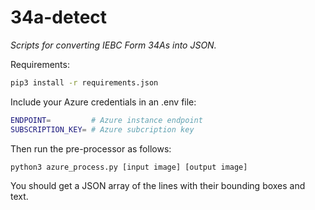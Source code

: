 # 34a-detect
_Scripts for converting IEBC Form 34As into JSON._

Requirements:

```bash
pip3 install -r requirements.json
```

Include your Azure credentials in an .env file:
```bash
ENDPOINT=  		  # Azure instance endpoint
SUBSCRIPTION_KEY= # Azure subcription key
```

Then run the pre-processor as follows:
```bash
python3 azure_process.py [input image] [output image]
```
You should get a JSON array of the lines with their bounding boxes and text.
